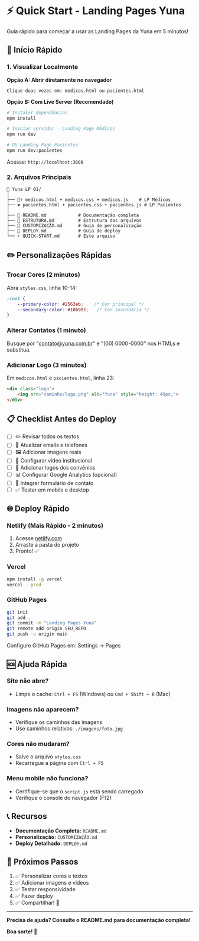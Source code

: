 # ⚡ Quick Start - Landing Pages Yuna

Guia rápido para começar a usar as Landing Pages da Yuna em 5 minutos!

## 🚀 Início Rápido

### 1. Visualizar Localmente

**Opção A: Abrir diretamente no navegador**
```
Clique duas vezes em: medicos.html ou pacientes.html
```

**Opção B: Com Live Server (Recomendado)**
```bash
# Instalar dependências
npm install

# Iniciar servidor - Landing Page Médicos
npm run dev

# OU Landing Page Pacientes
npm run dev:pacientes
```

Acesse: `http://localhost:3000`

### 2. Arquivos Principais

```
📁 Yuna LP 01/
│
├── 👨‍⚕️ medicos.html + medicos.css + medicos.js    # LP Médicos
├── ❤️ pacientes.html + pacientes.css + pacientes.js # LP Pacientes
│
├── 📖 README.md            # Documentação completa
├── 📂 ESTRUTURA.md         # Estrutura dos arquivos
├── 🎨 CUSTOMIZAÇÃO.md      # Guia de personalização
├── 🚀 DEPLOY.md            # Guia de deploy
└── ⚡ QUICK-START.md       # Este arquivo
```

## ✏️ Personalizações Rápidas

### Trocar Cores (2 minutos)

Abra `styles.css`, linha 10-14:

```css
:root {
    --primary-color: #2563eb;    /* Cor principal */
    --secondary-color: #10b981;   /* Cor secundária */
}
```

### Alterar Contatos (1 minuto)

Busque por "contato@yuna.com.br" e "(00) 0000-0000" nos HTMLs e substitua.

### Adicionar Logo (3 minutos)

Em `medicos.html` e `pacientes.html`, linha 23:

```html
<div class="logo">
    <img src="caminho/logo.png" alt="Yuna" style="height: 40px;">
</div>
```

## 📋 Checklist Antes do Deploy

- [ ] ✏️ Revisar todos os textos
- [ ] 📧 Atualizar emails e telefones
- [ ] 🖼️ Adicionar imagens reais
- [ ] 🎥 Configurar vídeo institucional
- [ ] 🏥 Adicionar logos dos convênios
- [ ] 📊 Configurar Google Analytics (opcional)
- [ ] 📝 Integrar formulário de contato
- [ ] ✅ Testar em mobile e desktop

## 🌐 Deploy Rápido

### Netlify (Mais Rápido - 2 minutos)

1. Acesse [netlify.com](https://netlify.com)
2. Arraste a pasta do projeto
3. Pronto! ✅

### Vercel

```bash
npm install -g vercel
vercel --prod
```

### GitHub Pages

```bash
git init
git add .
git commit -m "Landing Pages Yuna"
git remote add origin SEU_REPO
git push -u origin main
```

Configure GitHub Pages em: Settings → Pages

## 🆘 Ajuda Rápida

### Site não abre?
- Limpe o cache: `Ctrl + F5` (Windows) ou `Cmd + Shift + R` (Mac)

### Imagens não aparecem?
- Verifique os caminhos das imagens
- Use caminhos relativos: `./imagens/foto.jpg`

### Cores não mudaram?
- Salve o arquivo `styles.css`
- Recarregue a página com `Ctrl + F5`

### Menu mobile não funciona?
- Certifique-se que o `script.js` está sendo carregado
- Verifique o console do navegador (F12)

## 📞 Recursos

- **Documentação Completa:** `README.md`
- **Personalização:** `CUSTOMIZAÇÃO.md`
- **Deploy Detalhado:** `DEPLOY.md`

## 🎯 Próximos Passos

1. ✅ Personalizar cores e textos
2. ✅ Adicionar imagens e vídeos
3. ✅ Testar responsividade
4. ✅ Fazer deploy
5. ✅ Compartilhar! 🎉

---

**Precisa de ajuda? Consulte o README.md para documentação completa!**

**Boa sorte! 🚀**


